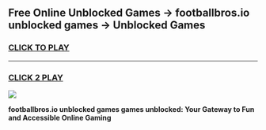 
## Free Online Unblocked Games → footballbros.io unblocked games → Unblocked Games
<h3>
<a href="https://premium.freeplayer.one?title=footballbros.io_unblocked_games&ref=21F">CLICK TO PLAY</a></h3>
<hr>

<h3>
<a href="https://premium.freeplayer.one?title=footballbros.io_unblocked_games&ref=21F">CLICK 2 PLAY</a>
  
</h3>

<a href="https://premium.freeplayer.one?title=footballbros.io_unblocked_games&ref=21F/"><img src="https://clearcache.store/games.png"></a>


**footballbros.io unblocked games games unblocked: Your Gateway to Fun and Accessible Online Gaming**
